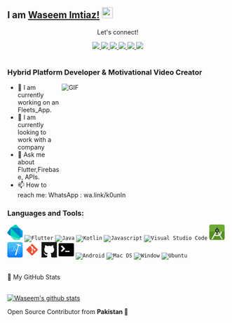 ## I am [Waseem Imtiaz!](https://www.facebook.com/wasimughal02) <img src="https://media.giphy.com/media/hvRJCLFzcasrR4ia7z/giphy.gif" height="25px" width="25px">


<div align="center">
<p align="center">Let's connect!</p>
    
<a href="https://stackoverflow.com/users/14698372/waseem-imtiaz">
    <img src="https://img.shields.io/badge/Stack_Overflow-FE7A16?style=for-the-badge&logo=stack-overflow&logoColor=white" />
</a>
<a href="https://www.upwork.com/freelancers/~019173f97e26806d2">
    <img src="https://img.shields.io/badge/Upwork-%230077B5.svg?&style=for-the-badge&logo=fiverr&color=darkgreen&logoColor=white" />
</a>

<a href="https://www.instagram.com/wasimughal02/">
    <img src="https://img.shields.io/badge/Instagram-E4405F?style=for-the-badge&logo=instagram&logoColor=white" />
</a>

<a href="https://www.linkedin.com/in/muhammad-waseem-imtiaz-5a1ba7155/">
    <img src="https://img.shields.io/badge/linkedin-%230077B5.svg?&style=for-the-badge&logo=linkedin&logoColor=white" />
</a>
<a href="https://wa.me/923114087771">
    <img src="https://img.shields.io/badge/Whatsapp-%230077B5.svg?&style=for-the-badge&logo=whatsapp&color=darkgreen&logoColor=white" />
</a>
    <a href="https://www.facebook.com/wasimughal02">
    <img src="https://img.shields.io/badge/Facebook-%230077B5.svg?&style=for-the-badge&logo=facebook&&color=darkbluelogoColor=white" />
</a>



</div>

<br>

###  Hybrid Platform Developer & Motivational Video Creator

<img align="right" alt="GIF" src="code.gif" width="380" height="230" />



- 🔭 I am currently working on an Fleets_App.<br/>
- 🌱 I am currently looking to work with a company<br/>
- 💬 Ask me about Flutter,Firebase, APIs.<br/>
- 📫 How to reach me: WhatsApp : wa.link/k0unln



### Languages and Tools:

<code><img height="35" title="Dart" src="https://raw.githubusercontent.com/hiennguyen92/hiennguyen92/main/dart.png"></code> 
<code><img height="35" title="Flutter" src="https://camo.githubusercontent.com/750365ec8e10a2a4075ffb09fd644c3176c98638a7c45a79a8a40366a9d64f3a/68747470733a2f2f6564656e742e6769746875622e696f2f537570657254696e7949636f6e732f696d616765732f7376672f666c75747465722e737667"></code>
<code><img height="35" title="Java" src="https://camo.githubusercontent.com/a870803f30db1d15495072fa9e946a7fa6a6fc1a47fe12324aaf7509c410fc4a/68747470733a2f2f6564656e742e6769746875622e696f2f537570657254696e7949636f6e732f696d616765732f7376672f6a6176612e737667"></code>
<code><img height="35" title="Kotlin" src="https://camo.githubusercontent.com/28f57c54a36d9362f6f20f6a011471a4b0ffc6ad1a6f7b74ced17e922f118fbd/68747470733a2f2f6564656e742e6769746875622e696f2f537570657254696e7949636f6e732f696d616765732f7376672f6b6f746c696e2e737667"></code> 
<code><img height="35" title="Javascript" src="https://camo.githubusercontent.com/9496882abd182958bcea4238ab44f7eb8928d7a4144c150f18f6c55ceb9b4490/68747470733a2f2f6564656e742e6769746875622e696f2f537570657254696e7949636f6e732f696d616765732f7376672f6a6176617363726970742e737667"></code>
<code><img height="35" title="Visual Studio Code" src="https://img.icons8.com/color/48/000000/visual-studio-code-2019.png"></code> 
<code><img height="35" title="Android Studio" src="https://raw.githubusercontent.com/hiennguyen92/hiennguyen92/main/android-studio.png"></code> 
<code><img height="35" title="Xcode" src="https://raw.githubusercontent.com/hiennguyen92/hiennguyen92/main/xcode.png"></code> 
<code><img height="35" title="Git" src="https://raw.githubusercontent.com/edent/SuperTinyIcons/master/images/svg/git.svg"></code> 
<code><img height="35" title="Github" src="https://raw.githubusercontent.com/edent/SuperTinyIcons/master/images/svg/github.svg"></code> 
<code><img height="35" title="Terminal" src="https://raw.githubusercontent.com/hiennguyen92/hiennguyen92/main/terminal.png"></code> 
<code><img height="35" title="Android" src="https://camo.githubusercontent.com/be575aa85a73adb1f56ef072b806f513045f68e2e50a9945c763bf65006dcfa6/68747470733a2f2f6564656e742e6769746875622e696f2f537570657254696e7949636f6e732f696d616765732f7376672f616e64726f69642e737667"></code> 
<code><img height="35" title="Mac OS" src="https://camo.githubusercontent.com/73bd7cb04728a3ba23bd6aa6740f7c8b585df12db44f4492ec46fc8e30b2115f/68747470733a2f2f6564656e742e6769746875622e696f2f537570657254696e7949636f6e732f696d616765732f7376672f6d61636f732e737667"></code> 
<code><img height="35" title="Window" src="https://camo.githubusercontent.com/05eece38536aac5c8437e2cb46362e545443a80922c5e28463530726a6d186ac/68747470733a2f2f6564656e742e6769746875622e696f2f537570657254696e7949636f6e732f696d616765732f7376672f77696e646f77732e737667"></code> 
<code><img height="35" title="Ubuntu" src="https://camo.githubusercontent.com/c100a44b540f6bcea3f7bae169d5f75b44e8994a83deeaf2e9b7e7f9523c8bd3/68747470733a2f2f6564656e742e6769746875622e696f2f537570657254696e7949636f6e732f696d616765732f7376672f7562756e74752e737667"></code> 

<br/>
<summary>📝 My GitHub Stats</summary>
<br>

[![Waseem's github stats](https://github-readme-stats.vercel.app/api?username=WaseemImtiaz&theme=gotham)](https://github.com/WaseemImtiaz/github-readme-stats)




Open Source Contributor from <b>Pakistan<b> 💚 







